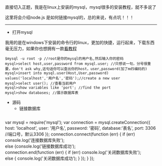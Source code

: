 直接切入正题，我是在linux上安装的mysql，mysql很多的安装教程，就不多说了

这里将会介绍node.js 是如何链接mysql的，总的来说，有点坑！！！

----
* 打开mysql

我用的是在windows下安装的命令行的linux，更加的快捷，运行起来，下载东西毫无压力，如果你也想拥有一款[看教程](https://github.com/ly1314529/ly/blob/master/test/cucumber%20run.md)
```
$mysql -u root -p //root是你的mysql的用户名,然后输入你的密码
mysql>select host,user,password from mysql.user; //只想说一句，分号很重要，don't ask why,这句话你可以查出你的host，user,password(加了md5编码的)
mysql>insert into mysql.user(Host,User,password) values('localhost','用户名','密码');//create a new user
mysql>select user(); //查看当前用户
mysql>show variables like 'port'; //find the port
mysql>show databases; //展示数据库表
```
* 源码
   * 链接数据库
   ```javascript
   
var mysql = require('mysql');
var connection = mysql.createConnection({
    host: 'localhost',
    user: '用户名',
    password: '密码',
    database:'表名',
    port: 3306  //端口号，默认3306
});
connection.connect(function (err) {
if (err) console.log('连接数据库失败');   
else {console.log('链接数据库成功');   
connection.end(function (err) {
  if (err) console.log('关闭数据库失败');  
else {
console.log('关闭数据库成功');
}
});
}
});

